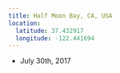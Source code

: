 ```yaml
---
title: Half Moon Bay, CA, USA
location:
  latitude: 37.432917
  longitude: -122.441694
---
```


+ July 30th, 2017
